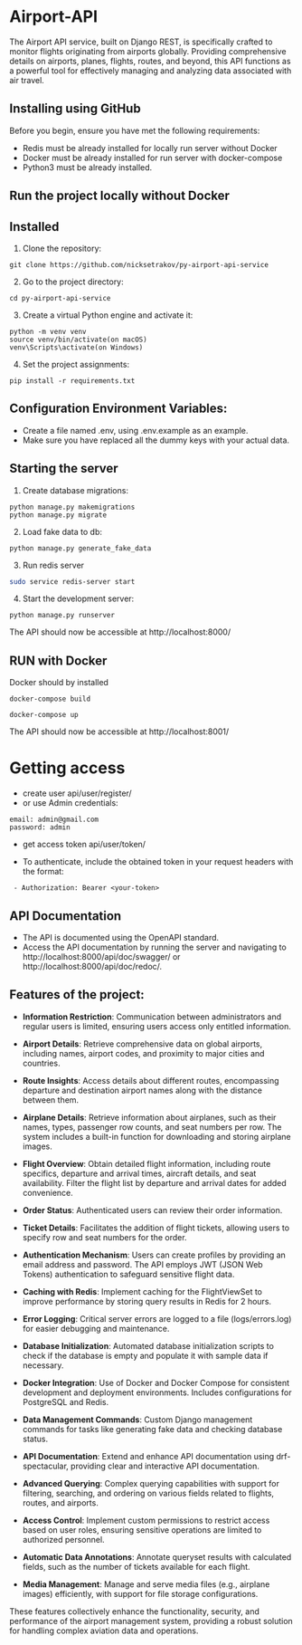 # Airport-API

The Airport API service, built on Django REST, is specifically crafted to 
monitor flights originating from airports globally. Providing comprehensive 
details on airports, planes, flights, routes, and beyond, this API functions 
as a powerful tool for effectively managing and analyzing data associated 
with air travel.


## Installing using GitHub

Before you begin, ensure you have met the following requirements:
 - Redis must be already installed for locally run server without Docker
 - Docker must be already installed for run server with docker-compose
 - Python3 must be already installed. 

## Run the project locally without Docker

## Installed

1. Clone the repository:
```shell
git clone https://github.com/nicksetrakov/py-airport-api-service
```
2. Go to the project directory:
```shell
cd py-airport-api-service
```
3. Create a virtual Python engine and activate it:
```shell
python -m venv venv 
source venv/bin/activate(on macOS)
venv\Scripts\activate(on Windows)
```
4. Set the project assignments:
```shell
pip install -r requirements.txt
```
## Configuration Environment Variables:
  - Create a file named .env, using .env.example as an example.
  - Make sure you have replaced all the dummy keys with your actual data.

## Starting the server
1. Create database migrations:
```shell
python manage.py makemigrations
python manage.py migrate
```

2. Load fake data to db:
```shell
python manage.py generate_fake_data
```

3.  Run redis server 
```bash
sudo service redis-server start
```

4. Start the development server:
```shell
python manage.py runserver
```

The API should now be accessible at http://localhost:8000/


## RUN with Docker

Docker should bу installed

```shell
docker-compose build
```
```shell
docker-compose up
```
The API should now be accessible at http://localhost:8001/

# Getting access
 - create user api/user/register/
 - or use Admin credentials:
```
email: admin@gmail.com
password: admin
```
 - get access token api/user/token/

 - To authenticate, include the obtained token in your request headers with the format:
```shell
 - Authorization: Bearer <your-token>
```

## API Documentation

- The API is documented using the OpenAPI standard.
- Access the API documentation by running the server and navigating to http://localhost:8000/api/doc/swagger/
  or http://localhost:8000/api/doc/redoc/.

## Features of the project:

- **Information Restriction**:
Communication between administrators and regular users is limited, ensuring users access only entitled information.

- **Airport Details**:
Retrieve comprehensive data on global airports, including names, airport codes, and proximity to major cities and countries.

- **Route Insights**:
Access details about different routes, encompassing departure and destination airport names along with the distance between them.

- **Airplane Details**:
Retrieve information about airplanes, such as their names, types, passenger row counts, and seat numbers per row.
The system includes a built-in function for downloading and storing airplane images.

- **Flight Overview**:
Obtain detailed flight information, including route specifics, departure and arrival times, aircraft details, and seat availability.
Filter the flight list by departure and arrival dates for added convenience.

- **Order Status**:
Authenticated users can review their order information.

- **Ticket Details**:
Facilitates the addition of flight tickets, allowing users to specify row and seat numbers for the order.

- **Authentication Mechanism**:
Users can create profiles by providing an email address and password.
The API employs JWT (JSON Web Tokens) authentication to safeguard sensitive flight data.

- **Caching with Redis**:
Implement caching for the FlightViewSet to improve performance by storing query results in Redis for 2 hours.

- **Error Logging**:
Critical server errors are logged to a file (logs/errors.log) for easier debugging and maintenance.

- **Database Initialization**:
Automated database initialization scripts to check if the database is empty and populate it with sample data if necessary.

- **Docker Integration**:
Use of Docker and Docker Compose for consistent development and deployment environments. Includes configurations for PostgreSQL and Redis.

- **Data Management Commands**:
Custom Django management commands for tasks like generating fake data and checking database status.

- **API Documentation**:
Extend and enhance API documentation using drf-spectacular, providing clear and interactive API documentation.

- **Advanced Querying**:
Complex querying capabilities with support for filtering, searching, and ordering on various fields related to flights, routes, and airports.

- **Access Control**:
Implement custom permissions to restrict access based on user roles, ensuring sensitive operations are limited to authorized personnel.

- **Automatic Data Annotations**:
Annotate queryset results with calculated fields, such as the number of tickets available for each flight.

- **Media Management**:
Manage and serve media files (e.g., airplane images) efficiently, with support for file storage configurations.

These features collectively enhance the functionality, security, and performance of the airport management system, providing a robust solution for handling complex aviation data and operations.
